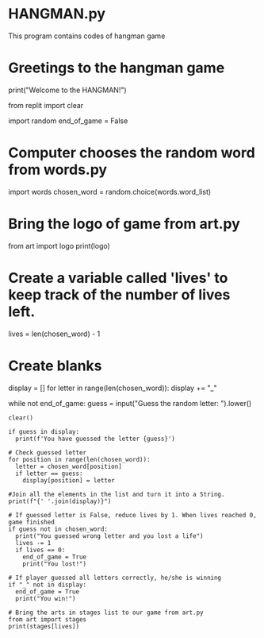 # HANGMAN.py
This program contains codes of hangman game
# Greetings to the hangman game
print("Welcome to the HANGMAN!")

from replit import clear

import random
end_of_game = False

# Computer chooses the random word from words.py
import words
chosen_word = random.choice(words.word_list)

# Bring the logo of game from art.py
from art import logo
print(logo)

# Create a variable called 'lives' to keep track of the number of lives left.
lives = len(chosen_word) - 1

# Create blanks
display = []
for letter in range(len(chosen_word)):
  display += "_"


while not end_of_game:
    guess = input("Guess the random letter: ").lower()

    clear()
  
    if guess in display:
      print(f'You have guessed the letter {guess}')
      
    # Check guessed letter
    for position in range(len(chosen_word)):
      letter = chosen_word[position]
      if letter == guess:
        display[position] = letter
        
    #Join all the elements in the list and turn it into a String.
    print(f"{' '.join(display)}")  
      
    # If guessed letter is False, reduce lives by 1. When lives reached 0, game finished  
    if guess not in chosen_word:
      print("You guessed wrong letter and you lost a life")
      lives -= 1
      if lives == 0:
        end_of_game = True
        print("You lost!")
  
    # If player guessed all letters correctly, he/she is winning
    if "_" not in display:
      end_of_game = True
      print("You win!")
  
    # Bring the arts in stages list to our game from art.py
    from art import stages
    print(stages[lives])
